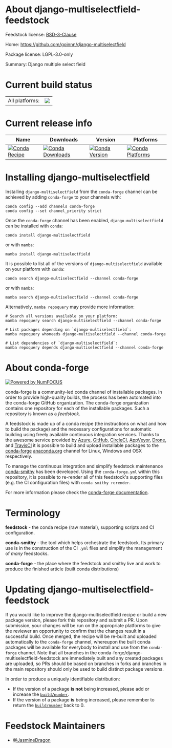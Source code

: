 About django-multiselectfield-feedstock
=======================================

Feedstock license: [BSD-3-Clause](https://github.com/conda-forge/django-multiselectfield-feedstock/blob/main/LICENSE.txt)

Home: https://github.com/goinnn/django-multiselectfield

Package license: LGPL-3.0-only

Summary: Django multiple select field

Current build status
====================


<table><tr><td>All platforms:</td>
    <td>
      <a href="https://dev.azure.com/conda-forge/feedstock-builds/_build/latest?definitionId=14205&branchName=main">
        <img src="https://dev.azure.com/conda-forge/feedstock-builds/_apis/build/status/django-multiselectfield-feedstock?branchName=main">
      </a>
    </td>
  </tr>
</table>

Current release info
====================

| Name | Downloads | Version | Platforms |
| --- | --- | --- | --- |
| [![Conda Recipe](https://img.shields.io/badge/recipe-django--multiselectfield-green.svg)](https://anaconda.org/conda-forge/django-multiselectfield) | [![Conda Downloads](https://img.shields.io/conda/dn/conda-forge/django-multiselectfield.svg)](https://anaconda.org/conda-forge/django-multiselectfield) | [![Conda Version](https://img.shields.io/conda/vn/conda-forge/django-multiselectfield.svg)](https://anaconda.org/conda-forge/django-multiselectfield) | [![Conda Platforms](https://img.shields.io/conda/pn/conda-forge/django-multiselectfield.svg)](https://anaconda.org/conda-forge/django-multiselectfield) |

Installing django-multiselectfield
==================================

Installing `django-multiselectfield` from the `conda-forge` channel can be achieved by adding `conda-forge` to your channels with:

```
conda config --add channels conda-forge
conda config --set channel_priority strict
```

Once the `conda-forge` channel has been enabled, `django-multiselectfield` can be installed with `conda`:

```
conda install django-multiselectfield
```

or with `mamba`:

```
mamba install django-multiselectfield
```

It is possible to list all of the versions of `django-multiselectfield` available on your platform with `conda`:

```
conda search django-multiselectfield --channel conda-forge
```

or with `mamba`:

```
mamba search django-multiselectfield --channel conda-forge
```

Alternatively, `mamba repoquery` may provide more information:

```
# Search all versions available on your platform:
mamba repoquery search django-multiselectfield --channel conda-forge

# List packages depending on `django-multiselectfield`:
mamba repoquery whoneeds django-multiselectfield --channel conda-forge

# List dependencies of `django-multiselectfield`:
mamba repoquery depends django-multiselectfield --channel conda-forge
```


About conda-forge
=================

[![Powered by
NumFOCUS](https://img.shields.io/badge/powered%20by-NumFOCUS-orange.svg?style=flat&colorA=E1523D&colorB=007D8A)](https://numfocus.org)

conda-forge is a community-led conda channel of installable packages.
In order to provide high-quality builds, the process has been automated into the
conda-forge GitHub organization. The conda-forge organization contains one repository
for each of the installable packages. Such a repository is known as a *feedstock*.

A feedstock is made up of a conda recipe (the instructions on what and how to build
the package) and the necessary configurations for automatic building using freely
available continuous integration services. Thanks to the awesome service provided by
[Azure](https://azure.microsoft.com/en-us/services/devops/), [GitHub](https://github.com/),
[CircleCI](https://circleci.com/), [AppVeyor](https://www.appveyor.com/),
[Drone](https://cloud.drone.io/welcome), and [TravisCI](https://travis-ci.com/)
it is possible to build and upload installable packages to the
[conda-forge](https://anaconda.org/conda-forge) [anaconda.org](https://anaconda.org/)
channel for Linux, Windows and OSX respectively.

To manage the continuous integration and simplify feedstock maintenance
[conda-smithy](https://github.com/conda-forge/conda-smithy) has been developed.
Using the ``conda-forge.yml`` within this repository, it is possible to re-render all of
this feedstock's supporting files (e.g. the CI configuration files) with ``conda smithy rerender``.

For more information please check the [conda-forge documentation](https://conda-forge.org/docs/).

Terminology
===========

**feedstock** - the conda recipe (raw material), supporting scripts and CI configuration.

**conda-smithy** - the tool which helps orchestrate the feedstock.
                   Its primary use is in the construction of the CI ``.yml`` files
                   and simplify the management of *many* feedstocks.

**conda-forge** - the place where the feedstock and smithy live and work to
                  produce the finished article (built conda distributions)


Updating django-multiselectfield-feedstock
==========================================

If you would like to improve the django-multiselectfield recipe or build a new
package version, please fork this repository and submit a PR. Upon submission,
your changes will be run on the appropriate platforms to give the reviewer an
opportunity to confirm that the changes result in a successful build. Once
merged, the recipe will be re-built and uploaded automatically to the
`conda-forge` channel, whereupon the built conda packages will be available for
everybody to install and use from the `conda-forge` channel.
Note that all branches in the conda-forge/django-multiselectfield-feedstock are
immediately built and any created packages are uploaded, so PRs should be based
on branches in forks and branches in the main repository should only be used to
build distinct package versions.

In order to produce a uniquely identifiable distribution:
 * If the version of a package **is not** being increased, please add or increase
   the [``build/number``](https://docs.conda.io/projects/conda-build/en/latest/resources/define-metadata.html#build-number-and-string).
 * If the version of a package **is** being increased, please remember to return
   the [``build/number``](https://docs.conda.io/projects/conda-build/en/latest/resources/define-metadata.html#build-number-and-string)
   back to 0.

Feedstock Maintainers
=====================

* [@JasmineDragon](https://github.com/JasmineDragon/)


